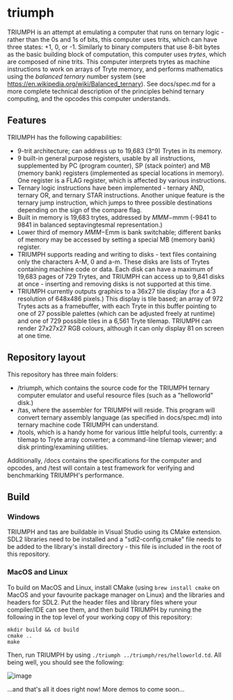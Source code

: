 # triumph

TRIUMPH is an attempt at emulating a computer that runs on ternary logic - rather than the 0s and 1s of bits, this computer uses trits, which can have three states: +1, 0, or -1. Similarly to binary computers that use 8-bit bytes as the basic building block of computation, this computer uses _trytes_, which are composed of nine trits. This computer interprets trytes as machine instructions to work on arrays of Tryte memory, and performs mathematics using the _balanced ternary_ number system (see https://en.wikipedia.org/wiki/Balanced_ternary). See docs/spec.md for a more complete technical description of the principles behind ternary computing, and the opcodes this computer understands.

## Features

TRIUMPH has the following capabilities:

- 9-trit architecture; can address up to 19,683 (3^9) Trytes in its memory.
- 9 built-in general purpose registers, usable by all instructions, supplemented by PC (program counter), SP (stack pointer) and MB (memory bank) registers (implemented as special locations in memory). One register is a FLAG register, which is affected by various instructions.
- Ternary logic instructions have been implemented - ternary AND, ternary OR, and ternary STAR instructions. Another unique feature is the ternary jump instruction, which jumps to three possible destinations depending on the sign of the compare flag.
- Built in memory is 19,683 trytes, addressed by $MMM-$mmm (-9841 to 9841 in balanced septavingtesmal representation.)
- Lower third of memory $MMM-$Emm is bank switchable; different banks of memory may be accessed by setting a special MB (memory bank) register.
- TRIUMPH supports reading and writing to disks - text files containing only the characters A-M, 0 and a-m. These disks are lists of Trytes containing machine code or data. Each disk can have a maximum of 19,683 pages of 729 Trytes, and TRIUMPH can access up to 9,841 disks at once - inserting and removing disks is not supported at this time.
- TRIUMPH currently outputs graphics to a 36x27 tile display (for a 4:3 resolution of 648x486 pixels.) This display is tile based; an array of 972 Trytes acts as a framebuffer, with each Tryte in this buffer pointing to one of 27 possible palettes (which can be adjusted freely at runtime) and one of 729 possible tiles in a 6,561 Tryte tilemap. TRIUMPH can render 27x27x27 RGB colours, although it can only display 81 on screen at one time.

## Repository layout

This repository has three main folders:

- /triumph, which contains the source code for the TRIUMPH ternary computer emulator and useful resource files (such as a "helloworld" disk.)
- /tas, where the assembler for TRIUMPH will reside. This program will convert ternary assembly language (as specified in docs/spec.md) into ternary machine code TRIUMPH can understand.
- /tools, which is a handy home for various little helpful tools, currently: a tilemap to Tryte array converter; a command-line tilemap viewer; and disk printing/examining utilities.

Additionally, /docs contains the specifications for the computer and opcodes, and /test will contain a test framework for verifying and benchmarking TRIUMPH's performance.

## Build

### Windows
TRIUMPH and tas are buildable in Visual Studio using its CMake extension. SDL2 libraries need to be installed and a "sdl2-config.cmake" file needs to be added to the library's install directory - this file is included in the root of this repository.

### MacOS and Linux
To build on MacOS and Linux, install CMake (using `brew install cmake` on MacOS and your favourite package manager on Linux) and the libraries and headers for SDL2. Put the header files and library files where your compiler/IDE can see them, and then build TRIUMPH by running the following in the top level of your working copy of this repository:

```
mkdir build && cd build
cmake ..
make
```

Then, run TRIUMPH by using `./triumph ../triumph/res/helloworld.td`. All being well, you should see the following:

![image](https://user-images.githubusercontent.com/38587102/170384923-6d26be3f-1af7-4f24-b7e7-f99acf52e8c0.png)


...and that's all it does right now! More demos to come soon...

